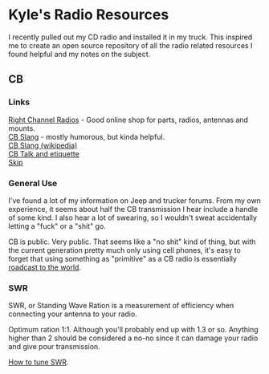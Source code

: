 # Kyle's Radio Resources

I recently pulled out my CD radio and installed it in my truck. This inspired me
to create an open source repository of all the radio related resources I found
helpful and my notes on the subject.

## CB

### Links

[Right Channel Radios](http://www.rightchannelradios.com/) - Good online shop
for parts, radios, antennas and mounts.  
[CB Slang](http://www.cbslang.com/) - mostly humorous, but kinda helpful.  
[CB Slang (wikipedia)](http://en.wikipedia.org/wiki/List_of_CB_slang)  
[CB Talk and etiquette](http://www.jeepforum.com/forum/f8/cb-radio-etiquette-jeep-trail-1169815/)  
[Skip](http://cbradiomagazine.com/Articles/How%20to%20Shoot%20Skip.htm)

### General Use

I've found a lot of my information on Jeep and trucker forums. From my own
experience, it seems about half the CB transmission I hear include a handle of
some kind. I also hear a lot of swearing, so I wouldn't sweat accidentally
letting a "fuck" or a "shit" go.

CB is public. Very public. That seems like a "no shit" kind of thing, but with
the current generation pretty much only using cell phones, it's easy to forget
that using something as "primitive" as a CB radio is essentially [roadcast to
the world](http://en.wikipedia.org/wiki/Citizens_band_radio#Working_skip).

### SWR

SWR, or Standing Wave Ration is a measurement of efficiency when connecting your
antenna to your radio.

Optimum ration 1:1. Although you'll probably end up with 1.3 or so. Anything
higher than 2 should be considered a no-no since it can damage your radio and
give pour transmission.

[How to tune SWR](http://www.rightchannelradios.com/tuning-cb-antenna-adjusting-swr).
